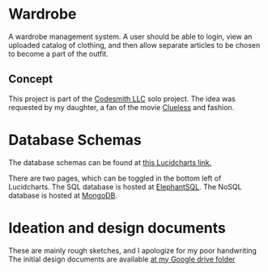 # Wardrobe
A wardrobe management system. A user should be able to login,
view an uploaded catalog of clothing, and then allow
separate articles to be chosen to become a part of the outfit.

## Concept
This project is part of the [Codesmith LLC](http://codesmith.io) solo project.
The idea was requested by my daughter, a fan of the movie [Clueless](https://www.imdb.com/title/tt0112697/)
and fashion. 

# Database Schemas
The database schemas can be found at [this Lucidcharts link.](https://lucid.app/lucidchart/f15745b0-9eb8-49ae-9886-cef68f92b9be/edit?viewport_loc=-11%2C-10%2C3072%2C1535%2C29Bf4xKJXqhN&invitationId=inv_2ac4da0d-ed4d-4ffe-ae8b-905dbf9121c4)

There are two pages, which can be toggled in the bottom left of Lucidcharts.
The SQL database is hosted at [ElephantSQL](https://www.elephantsql.com/).
The NoSQL database is hosted at [MongoDB](https://cloud.mongodb.com/).

# Ideation and design documents
These are mainly rough sketches, and I apologize for my poor handwriting
The initial design documents are available [at my Google drive folder](https://drive.google.com/drive/folders/1cnTH0GwwzGRmew2bdcvSJMhqIPDd5TpX?usp=sharing)